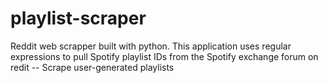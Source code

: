 # playlist-scraper
Reddit web scrapper built with python. This application uses regular expressions to pull Spotify playlist IDs from the Spotify exchange forum on redit 
-- Scrape user-generated playlists
